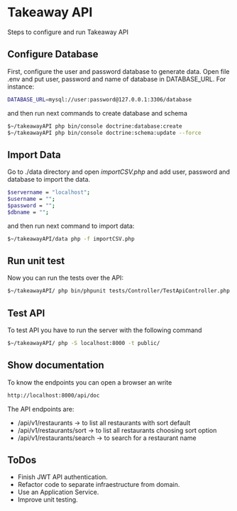 # Takeaway API
Steps to configure and run Takeaway API

## Configure Database
First, configure the user and password database to generate data. Open file .env and put user, password and name of database in DATABASE_URL. For instance:

```sh
DATABASE_URL=mysql://user:password@127.0.0.1:3306/database
```
and then run next commands to create database and schema
```sh
$~/takeawayAPI php bin/console doctrine:database:create
$~/takeawayAPI php bin/console doctrine:schema:update --force
```
## Import Data
Go to ./data directory and open *importCSV.php* and add user, password and database to import the data.
```sh
$servername = "localhost";
$username = "";
$password = "";
$dbname = "";
```
and then run next command to import data:
```sh
$~/takeawayAPI/data php -f importCSV.php
```
## Run unit test
Now you can run the tests over the API:
```sh
$~/takeawayAPI/ php bin/phpunit tests/Controller/TestApiController.php
```
## Test API
To test API you have to run the server with the following command
```sh
$~/takeawayAPI/ php -S localhost:8000 -t public/
```
## Show documentation
To know the endpoints you can open a browser an write
```sh
http://localhost:8000/api/doc
```
The API endpoints are:
- /api/v1/restaurants -> to list all restaurants with sort default
- /api/v1/restaurants/sort -> to list all restaurants choosing sort option
- /api/v1/restaurants/search -> to search for a restaurant name

## ToDos
- Finish JWT API authentication.
- Refactor code to separate infraestructure from domain.
- Use an Application Service.
- Improve unit testing.

